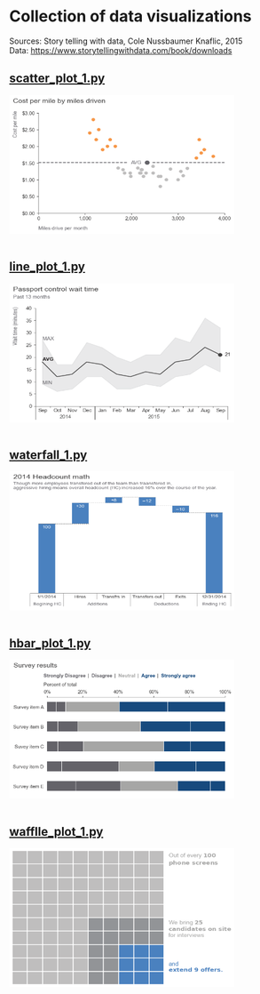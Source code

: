 # Collection of data visualizations

Sources: Story telling with data, Cole Nussbaumer Knaflic, 2015  
Data: https://www.storytellingwithdata.com/book/downloads

## [scatter_plot_1.py](https://github.com/vaidasbog/data-viz/blob/main/code/scatter_plot_1.py)

<a href="url"><img src="https://github.com/vaidasbog/data-viz/blob/main/plots/scatter_plot_1.png" align="center" height="250" width="406.25" ></a><br/><br/>

## [line_plot_1.py](https://github.com/vaidasbog/data-viz/blob/main/code/line_plot_1.py)

<a href="url"><img src="https://github.com/vaidasbog/data-viz/blob/main/plots/line_plot_1.png" align="center" height="250" width="406.25" ></a><br/><br/>

## [waterfall_1.py](https://github.com/vaidasbog/data-viz/blob/main/code/waterfall_1.py)

<a href="url"><img src="https://github.com/vaidasbog/data-viz/blob/main/plots/waterfall_1.png" align="center" height="250" width="406.25" ></a><br/><br/>

## [hbar_plot_1.py](https://github.com/vaidasbog/data-viz/blob/main/code/hbar_plot_1.py)

<a href="url"><img src="https://github.com/vaidasbog/data-viz/blob/main/plots/hbar_plot_1.png" align="center" height="250" width="406.25" ></a><br/><br/>

## [wafflle_plot_1.py](https://github.com/vaidasbog/data-viz/blob/main/code/waffle_plot_1.py)

<a href="url"><img src="https://github.com/vaidasbog/data-viz/blob/main/plots/waffle_plot_1.png" align="center" height="250" width="406.25" ></a><br/><br/>